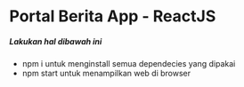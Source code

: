 # Portal Berita App - ReactJS

##### Lakukan hal dibawah ini

- npm i untuk menginstall semua dependecies yang dipakai
- npm start untuk menampilkan web di browser


